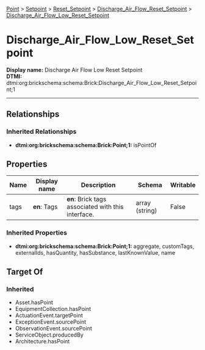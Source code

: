 [Point](../../../Point.md) > [Setpoint](../../Setpoint.md) > [Reset_Setpoint](../Reset_Setpoint.md) > [Discharge_Air_Flow_Reset_Setpoint](Discharge_Air_Flow_Reset_Setpoint.md) > [Discharge_Air_Flow_Low_Reset_Setpoint](.)
# Discharge_Air_Flow_Low_Reset_Setpoint

**Display name:** Discharge Air Flow Low Reset Setpoint<br />
**DTMI:** dtmi:org:brickschema:schema:Brick:Discharge_Air_Flow_Low_Reset_Setpoint;1

---
## Relationships
### Inherited Relationships
* **dtmi:org:brickschema:schema:Brick:Point;1:** isPointOf
## Properties
|Name|Display name|Description|Schema|Writable|
|-|-|-|-|-|
|tags|**en**: Tags|**en**: Brick tags associated with this interface.|array (string)|False|
### Inherited Properties
* **dtmi:org:brickschema:schema:Brick:Point;1:** aggregate, customTags, externalIds, hasQuantity, hasSubstance, lastKnownValue, name
## Target Of
### Inherited
* Asset.hasPoint
* EquipmentCollection.hasPoint
* ActuationEvent.targetPoint
* ExceptionEvent.sourcePoint
* ObservationEvent.sourcePoint
* ServiceObject.producedBy
* Architecture.hasPoint
